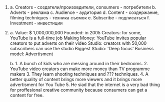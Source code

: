 1.
    a. Creators - создатели/произовдители, consumers - потребители
    b. Adverts - реклама
    c. Audience - аудитория
    d. Content - создержание, filming techniques - техника съемок
    e. Subscribe - подписаться
    f. Investment - инвестиции

4.
    a.
        Value: $ 1,000,000,000
        Founded: in 2005
        Creators: for some, YouTube is a full-time job
        Making Money: YouTube invites popular creators to put adverts on their video
        Studio: creators with 50,000 subscribers can use the studio
        Biggest Studio: 'Deep focus'
        Business model: Advertisment

    b.
        1. A bunch of kids who are messing around in their bedrooms.
        2. YouTube video creators can make more money than TV programme makers
        3. They learn shooting techniques and ??? techniques.
        4. A better quality of content brings more viewers and it brings more advertisment for You Tube
        5. He siad that the internet is a very bad thing for proffesional creative community because consumers can get a content for free.
